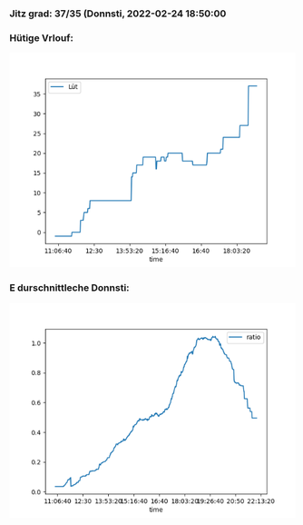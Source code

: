 ### Jitz grad: 37/35 (Donnsti, 2022-02-24 18:50:00

### Hütige Vrlouf:
![Graph](Today.png)

### E durschnittleche Donnsti:
![Graph](Donnsti.png)